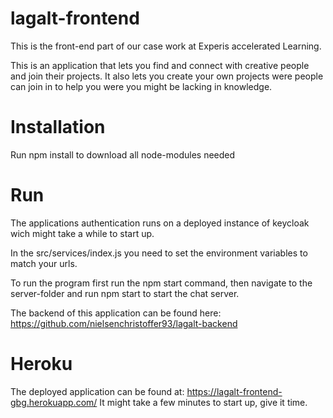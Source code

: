 # lagalt-frontend
This is the front-end part of our case work at Experis accelerated Learning.

This is an application that lets you find and connect with creative people and join their projects.
It also lets you create your own projects were people can join in to help you were you might be lacking in knowledge.

# Installation
Run npm install to download all node-modules needed

# Run

The applications authentication runs on a deployed instance of keycloak wich might take a while to start up.

In the src/services/index.js you need to set the environment variables to match your urls.

To run the program first run the npm start command, then navigate to the server-folder and run npm start to start the chat server.

The backend of this application can be found here: https://github.com/nielsenchristoffer93/lagalt-backend

# Heroku

The deployed application can be found at: https://lagalt-frontend-gbg.herokuapp.com/
It might take a few minutes to start up, give it time.
